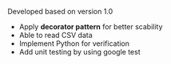 Developed based on version 1.0
* Apply **decorator pattern** for better scability
* Able to read CSV data
* Implement Python for  verification
* Add unit testing by using google test
